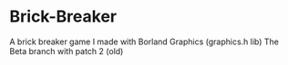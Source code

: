 # Brick-Breaker
A brick breaker game I made with Borland Graphics (graphics.h lib)
The Beta branch with patch 2 (old)
